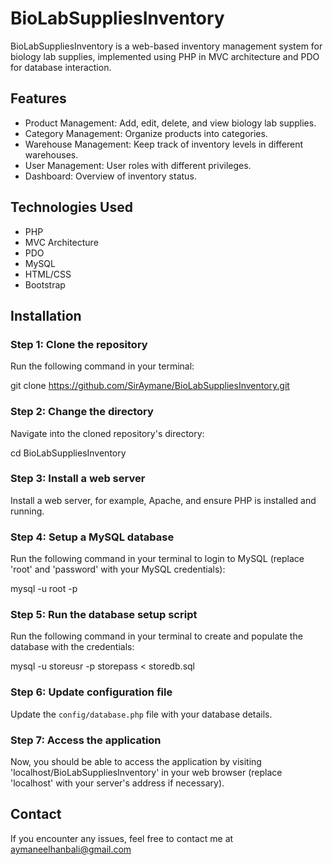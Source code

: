 # BioLabSuppliesInventory

BioLabSuppliesInventory is a web-based inventory management system for biology lab supplies, implemented using PHP in MVC architecture and PDO for database interaction.

## Features

- Product Management: Add, edit, delete, and view biology lab supplies.
- Category Management: Organize products into categories.
- Warehouse Management: Keep track of inventory levels in different warehouses.
- User Management: User roles with different privileges.
- Dashboard: Overview of inventory status.

## Technologies Used

- PHP
- MVC Architecture
- PDO
- MySQL
- HTML/CSS
- Bootstrap

## Installation

### Step 1: Clone the repository

Run the following command in your terminal:
 
  git clone https://github.com/SirAymane/BioLabSuppliesInventory.git

### Step 2: Change the directory

Navigate into the cloned repository's directory:

  cd BioLabSuppliesInventory

### Step 3: Install a web server

Install a web server, for example, Apache, and ensure PHP is installed and running.

### Step 4: Setup a MySQL database

Run the following command in your terminal to login to MySQL (replace 'root' and 'password' with your MySQL credentials):

  mysql -u root -p


### Step 5: Run the database setup script

Run the following command in your terminal to create and populate the database with the credentials:

  mysql -u storeusr -p storepass < storedb.sql
  
### Step 6: Update configuration file

Update the `config/database.php` file with your database details.

### Step 7: Access the application

Now, you should be able to access the application by visiting 'localhost/BioLabSuppliesInventory' in your web browser (replace 'localhost' with your server's address if necessary).

## Contact

If you encounter any issues, feel free to contact me at aymaneelhanbali@gmail.com






